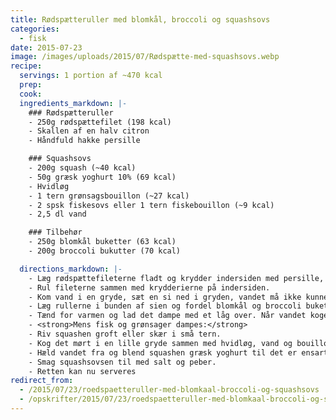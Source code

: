 ```yaml
---
title: Rødspætteruller med blomkål, broccoli og squashsovs
categories:
  - fisk
date: 2015-07-23
image: /images/uploads/2015/07/Rødspætte-med-squashsovs.webp
recipe:
  servings: 1 portion af ~470 kcal
  prep:
  cook:
  ingredients_markdown: |-
    ### Rødspætteruller
    - 250g rødspættefilet (198 kcal)
    - Skallen af en halv citron
    - Håndfuld hakke persille

    ### Squashsovs
    - 200g squash (~40 kcal)
    - 50g græsk yoghurt 10% (69 kcal)
    - Hvidløg
    - 1 tern grønsagsbouillon (~27 kcal)
    - 2 spsk fiskesovs eller 1 tern fiskebouillon (~9 kcal)
    - 2,5 dl vand

    ### Tilbehør
    - 250g blomkål buketter (63 kcal)
    - 200g broccoli bukutter (70 kcal)

  directions_markdown: |-
    - Læg rødspættefileterne fladt og krydder indersiden med persille, citronskal, salt og peber.
    - Rul fileterne sammen med krydderierne på indersiden.
    - Kom vand i en gryde, sæt en si ned i gryden, vandet må ikke kunne nå sien
    - Læg rullerne i bunden af sien og fordel blomkål og broccoli buketterne oven på. Drys lidt salt over.
    - Tænd for varmen og lad det dampe med et låg over. Når vandet koger, skru ned på ca. halv styrke.
    - <strong>Mens fisk og grønsager dampes:</strong>
    - Riv squashen groft eller skær i små tern.
    - Kog det mørt i en lille gryde sammen med hvidløg, vand og bouillon.
    - Hæld vandet fra og blend squashen græsk yoghurt til det er ensartet.
    - Smag squashsovsen til med salt og peber.
    - Retten kan nu serveres
redirect_from:
  - /2015/07/23/roedspaetteruller-med-blomkaal-broccoli-og-squashsovs
  - /opskrifter/2015/07/23/roedspaetteruller-med-blomkaal-broccoli-og-squashsovs
---
```

